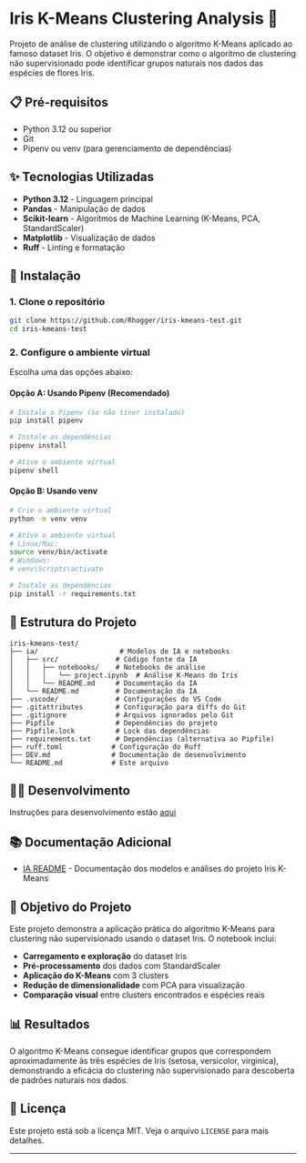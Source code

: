 # Iris K-Means Clustering Analysis 🌸

Projeto de análise de clustering utilizando o algoritmo K-Means aplicado ao famoso dataset Iris. O objetivo é demonstrar como o algoritmo de clustering não supervisionado pode identificar grupos naturais nos dados das espécies de flores Iris.

## 📋 Pré-requisitos

- Python 3.12 ou superior
- Git
- Pipenv ou venv (para gerenciamento de dependências)

## ✨ Tecnologias Utilizadas

- **Python 3.12** - Linguagem principal
- **Pandas** - Manipulação de dados
- **Scikit-learn** - Algoritmos de Machine Learning (K-Means, PCA, StandardScaler)
- **Matplotlib** - Visualização de dados
- **Ruff** - Linting e formatação

## 🔧 Instalação

### 1. Clone o repositório

```bash
git clone https://github.com/Rhogger/iris-kmeans-test.git
cd iris-kmeans-test
```

### 2. Configure o ambiente virtual

Escolha uma das opções abaixo:

#### Opção A: Usando Pipenv (Recomendado)

```bash
# Instale o Pipenv (se não tiver instalado)
pip install pipenv

# Instale as dependências
pipenv install

# Ative o ambiente virtual
pipenv shell
```

#### Opção B: Usando venv

```bash
# Crie o ambiente virtual
python -m venv venv

# Ative o ambiente virtual
# Linux/Mac:
source venv/bin/activate
# Windows:
# venv\Scripts\activate

# Instale as dependências
pip install -r requirements.txt
```

## 📁 Estrutura do Projeto

```text
iris-kmeans-test/
├── ia/                    # Modelos de IA e notebooks
│   ├── src/              # Código fonte da IA
│   │   ├── notebooks/    # Notebooks de análise
│   │   │   └── project.ipynb  # Análise K-Means do Iris
│   │   └── README.md     # Documentação da IA
│   └── README.md         # Documentação da IA
├── .vscode/              # Configurações do VS Code
├── .gitattributes        # Configuração para diffs do Git
├── .gitignore            # Arquivos ignorados pelo Git
├── Pipfile               # Dependências do projeto
├── Pipfile.lock          # Lock das dependências
├── requirements.txt      # Dependências (alternativa ao Pipfile)
├── ruff.toml            # Configuração do Ruff
├── DEV.md               # Documentação de desenvolvimento
└── README.md            # Este arquivo
```

## 👨‍💻 Desenvolvimento

Instruções para desenvolvimento estão [aqui](./DEV.md)

## 📚 Documentação Adicional

- [IA README](./ia/src/README.md) - Documentação dos modelos e análises do projeto Iris K-Means

## 🎯 Objetivo do Projeto

Este projeto demonstra a aplicação prática do algoritmo K-Means para clustering não supervisionado usando o dataset Iris. O notebook inclui:

- **Carregamento e exploração** do dataset Iris
- **Pré-processamento** dos dados com StandardScaler
- **Aplicação do K-Means** com 3 clusters
- **Redução de dimensionalidade** com PCA para visualização
- **Comparação visual** entre clusters encontrados e espécies reais

## 📊 Resultados

O algoritmo K-Means consegue identificar grupos que correspondem aproximadamente às três espécies de Iris (setosa, versicolor, virginica), demonstrando a eficácia do clustering não supervisionado para descoberta de padrões naturais nos dados.

## 📄 Licença

Este projeto está sob a licença MIT. Veja o arquivo `LICENSE` para mais detalhes.

---
